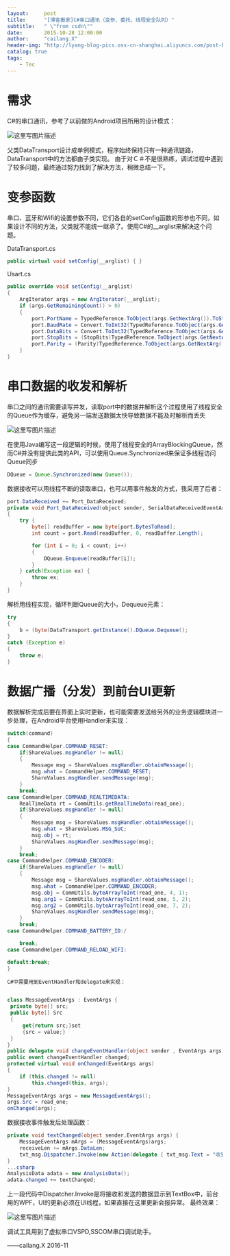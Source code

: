 ```yaml
---
layout:     post
title:      "[博客搬家]C#串口通讯（变参、委托、线程安全队列）"
subtitle:   " \"from csdn\""
date:       2015-10-28 12:00:00
author:     "cailang.X"
header-img: "http://lyang-blog-pics.oss-cn-shanghai.aliyuncs.com/post-bg-2015/move-post-bg.jpg?x-oss-process=image"
catalog: true
tags:
    - Tec
---
```


# 需求

C#的串口通讯，参考了以前做的Android项目所用的设计模式：

![这里写图片描述](http://img.blog.csdn.net/20151028180017967)

父类DataTransport设计成单例模式，程序始终保持只有一种通讯链路，DataTransport中的方法都由子类实现。
由于对Ｃ＃不是很熟练，调试过程中遇到了较多问题，最终通过努力找到了解决方法，稍微总结一下。

# 变参函数

串口、蓝牙和Wifi的设置参数不同，它们各自的setConfig函数的形参也不同，如果设计不同的方法，父类就不能统一继承了。使用C#的__arglist来解决这个问题。

DataTransport.cs
```csharp
public virtual void setConfig(__arglist) { }
```
Usart.cs
```csharp
public override void setConfig(__arglist)
{
    ArgIterator args = new ArgIterator(__arglist);
    if (args.GetRemainingCount() > 0)
    {                
        port.PortName = TypedReference.ToObject(args.GetNextArg()).ToString();
        port.BaudRate = Convert.ToInt32(TypedReference.ToObject(args.GetNextArg()));
        port.DataBits = Convert.ToInt32(TypedReference.ToObject(args.GetNextArg()));
        port.StopBits = (StopBits)TypedReference.ToObject(args.GetNextArg());
        port.Parity = (Parity)TypedReference.ToObject(args.GetNextArg());
    }         
}
```

# 串口数据的收发和解析

串口之间的通讯需要读写并发，读取port中的数据并解析这个过程使用了线程安全的Queue作为缓存，避免另一端发送数据太快导致数据不能及时解析而丢失

![这里写图片描述](http://img.blog.csdn.net/20151028180041199)

在使用Java编写这一段逻辑的时候，使用了线程安全的ArrayBlockingQueue，然而C#并没有提供此类的API，可以使用Queue.Synchronized来保证多线程访问Queue同步


```java
DQueue = Queue.Synchronized(new Queue());
```

数据接收可以用线程不断的读取串口，也可以用事件触发的方式，我采用了后者：


```java
port.DataReceived += Port_DataReceived;
private void Port_DataReceived(object sender, SerialDataReceivedEventArgs e)
{
    try {
        byte[] readBuffer = new byte[port.BytesToRead];
        int count = port.Read(readBuffer, 0, readBuffer.Length);

        for (int i = 0; i < count; i++)
        {
            DQueue.Enqueue(readBuffer[i]);
        }               
    } catch(Exception ex) {
        throw ex;
    }
}
```

解析用线程实现，循环判断Queue的大小，Dequeue元素：


```java
try
{
    b = (byte)DataTransport.getInstance().DQueue.Dequeue();
}
catch (Exception e)
{
    throw e;
}
```

# 数据广播（分发）到前台UI更新

数据解析完成后要在界面上实时更新，也可能需要发送给另外的业务逻辑模块进一步处理，在Android平台使用Handler来实现：


```csharp
switch(command)
{
case CommandHelper.COMMAND_RESET:
	if(ShareValues.msgHandler != null)
	{
		Message msg = ShareValues.msgHandler.obtainMessage();
		msg.what = CommandHelper.COMMAND_RESET;
		ShareValues.msgHandler.sendMessage(msg);
	}		
	break;
case CommandHelper.COMMAND_REALTIMEDATA:
	RealTimeData rt = CommUtils.getRealTimeData(read_one);
	if(ShareValues.msgHandler != null)
	{
		Message msg = ShareValues.msgHandler.obtainMessage();
		msg.what = ShareValues.MSG_SUC;
		msg.obj = rt;
		ShareValues.msgHandler.sendMessage(msg);
	}							
	break;
case CommandHelper.COMMAND_ENCODER:
	if(ShareValues.msgHandler != null)
	{
		Message msg = ShareValues.msgHandler.obtainMessage();
		msg.what = CommandHelper.COMMAND_ENCODER;
		msg.obj = CommUtils.byteArrayToInt(read_one, 4, 1);
		msg.arg1 = CommUtils.byteArrayToInt(read_one, 5, 2);
		msg.arg2 = CommUtils.byteArrayToInt(read_one, 7, 2);
		ShareValues.msgHandler.sendMessage(msg);
	}																				
	break;
case CommandHelper.COMMAND_BATTERY_ID:/

	break;
case CommandHelper.COMMAND_RELOAD_WIFI:

default:break;
}
```
	C#中需要用到EventHandler和delegate来实现：

```csharp

class MessageEventArgs : EventArgs {
 private byte[] src;
 public byte[] Src
 {
     get{return src;}set
     {src = value;}
 }
}
public delegate void changeEventHandler(object sender , EventArgs args);
public event changeEventHandler changed;
protected virtual void onChanged(EventArgs args)
{
    if (this.changed != null)
        this.changed(this, args);
}
MessageEventArgs args = new MessageEventArgs();
args.Src = read_one;
onChanged(args);
```

数据接收事件触发后处理函数：
```csharp
private void textChanged(object sender,EventArgs args) {
    MessageEventArgs mArgs = (MessageEventArgs)args;
    receiveLen += mArgs.DataLen;
    txt_msg.Dispatcher.Invoke(new Action(delegate { txt_msg.Text = "收到数据："+receiveLen+"   发送数据："+sendLen; }));
}
...csharp
AnalysisData adata = new AnalysisData();
adata.changed += textChanged;
```

上一段代码中Dispatcher.Invoke是将接收和发送的数据显示到TextBox中，前台用的WPF，UI的更新必须在UI线程，如果直接在这里更新会报异常。
	最终效果：

![这里写图片描述](http://img.blog.csdn.net/20151028180102167)


调试工具用到了虚拟串口VSPD,SSCOM串口调试助手。


——cailang.X 2016-11
